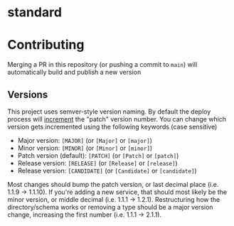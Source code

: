# standard
# Contributing

Merging a PR in this repository (or pushing a commit to `main`) will automatically build and publish a new version

## Versions

This project uses semver-style version naming. By default the deploy process will [increment](https://github.com/marketplace/actions/automated-version-bump) the "patch" version number. You can change which version gets incremented using the following keywords (case sensitive)

- Major version: `[MAJOR]` (or `[Major]` or `[major]`)
- Minor version: `[MINOR]` (or `[Minor]` or `[minor]`)
- Patch version (default): `[PATCH]` (or `[Patch]` or `[patch]`)
- Release version: `[RELEASE]` (or `[Release]` or `[release]`)
- Release version: `[CANDIDATE]` (or `[Candidate]` or `[candidate]`)

Most changes should bump the patch version, or last decimal place (i.e. 1.1.9 -> 1.1.10). If you're adding a new service, that should most likely be the minor version, or middle decimal (i.e. 1.1.1 -> 1.2.1). Restructuring how the directory/schema works or removing a type should be a major version change, increasing the first number (i.e. 1.1.1 -> 2.1.1).